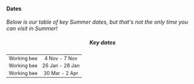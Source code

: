 <h4>Dates</h4>
<div>
  <i>Below is our table of key Summer dates, but that's not the only time you can visit in Summer!</i>
  <div style='text-align: center'>
    <h5>Key dates</h5>
    <table class='dates' style='text-align: center; font-size: 0.9em;'>
      <tr><td>Working bee</td><td>4 Nov - 7 Nov</td></tr>
      <tr><td>Working bee</td><td>26 Jan - 28 Jan</td></tr>
      <tr><td>Working bee</td><td>30 Mar - 2 Apr</td></tr>
    </table>
  </div>
</div>
